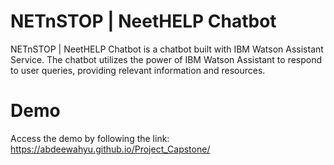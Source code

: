 # NETnSTOP | NeetHELP Chatbot
NETnSTOP | NeetHELP Chatbot is a chatbot built with IBM Watson Assistant Service. The chatbot utilizes the power of IBM Watson Assistant to respond to user queries, providing relevant information and resources.

# Demo
Access the demo by following the link:
https://abdeewahyu.github.io/Project_Capstone/

